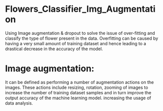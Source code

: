 # Flowers_Classifier_Img_Augmentation
Using Image augmentation &amp; dropout to solve the issue of over-fitting and classify the type of flower present in the data.
Overfitting can be caused by having a very small amount of training dataset and hence leading to a drastical decrease in the 
accuracy of the model.

# Image augmentation:
It can be defined as performing a number of augmentation actions on the images. These actions include resizing, rotation, zooming 
of images to increase the number of training dataset samples and in turn improve the output accuracy of the machine learning model.
increasing the usage of data analysis.
